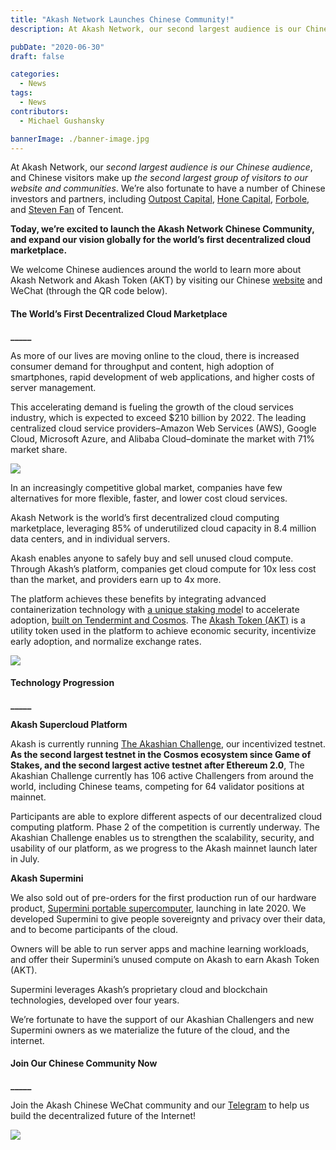 ```yaml
---
title: "Akash Network Launches Chinese Community!"
description: At Akash Network, our second largest audience is our Chinese audience, and Chinese visitors make up the second largest group of visitors to our website and communities. We’re also fortunate to have a number of Chinese investors and partners, including Outpost Capital, Hone Capital, Forbole, and Steven Fan of Tencent.

pubDate: "2020-06-30"
draft: false

categories:
  - News
tags:
  - News
contributors:
  - Michael Gushansky

bannerImage: ./banner-image.jpg
---
```


At Akash Network, our _second largest audience is our Chinese audience_, and Chinese visitors make up _the second largest group of visitors to our website and communities_. We’re also fortunate to have a number of Chinese investors and partners, including [Outpost Capital](https://outpostvc.com/), [Hone Capital](http://honecap.com/), [Forbole](https://www.forbole.com/), and [Steven Fan](https://www.linkedin.com/in/stevenweifan/) of Tencent.

**Today, we’re excited to launch the Akash Network Chinese Community, and expand our vision globally for the world’s first decentralized cloud marketplace.**

We welcome Chinese audiences around the world to learn more about Akash Network and Akash Token (AKT) by visiting our Chinese [website](https://akash.network/about/?lang=zh-hans) and WeChat (through the QR code below).

#### **The World’s First Decentralized Cloud Marketplace**

**\_\_\_\_\_**

As more of our lives are moving online to the cloud, there is increased consumer demand for throughput and content, high adoption of smartphones, rapid development of web applications, and higher costs of server management.

This accelerating demand is fueling the growth of the cloud services industry, which is expected to exceed $210 billion by 2022. The leading centralized cloud service providers–Amazon Web Services (AWS), Google Cloud, Microsoft Azure, and Alibaba Cloud–dominate the market with 71% market share.

![](https://www.datocms-assets.com/45776/1620922423-screen-shot-2020-06-29-at-2-06-35-pm-1024x525.png)

In an increasingly competitive global market, companies have few alternatives for more flexible, faster, and lower cost cloud services.

Akash Network is the world’s first decentralized cloud computing marketplace, leveraging 85% of underutilized cloud capacity in 8.4 million data centers, and in individual servers.

Akash enables anyone to safely buy and sell unused cloud compute. Through Akash’s platform, companies get cloud compute for 10x less cost than the market, and providers earn up to 4x more.

The platform achieves these benefits by integrating advanced containerization technology with [a unique staking mode](https://akash.network/blog/an-evolution-of-akash-network-token-economics/)l to accelerate adoption, [built on Tendermint and Cosmos](https://akash.network/blog/decentralized-serverless-computing-coming-to-cosmos/). The [Akash Token (AKT)](https://akash.network/blog/the-economics-of-akash-network-and-token/) is a utility token used in the platform to achieve economic security, incentivize early adoption, and normalize exchange rates.

![](https://www.datocms-assets.com/45776/1620922443-superminiheaderx2-1024x1024.jpg)

#### **Technology Progression**

**\_\_\_\_\_**

**Akash Supercloud Platform**

Akash is currently running [The Akashian Challenge](https://akash.network/challenge/), our incentivized testnet. **As the second largest testnet in the Cosmos ecosystem since Game of Stakes, and the second largest active testnet after Ethereum 2.0**, The Akashian Challenge currently has 106 active Challengers from around the world, including Chinese teams, competing for 64 validator positions at mainnet.

Participants are able to explore different aspects of our decentralized cloud computing platform. Phase 2 of the competition is currently underway. The Akashian Challenge enables us to strengthen the scalability, security, and usability of our platform, as we progress to the Akash mainnet launch later in July.

**Akash Supermini**

We also sold out of pre-orders for the first production run of our hardware product, [Supermini portable supercomputer](https://akash.network/supermini/), launching in late 2020. We developed Supermini to give people sovereignty and privacy over their data, and to become participants of the cloud.

Owners will be able to run server apps and machine learning workloads, and offer their Supermini’s unused compute on Akash to earn Akash Token (AKT).

Supermini leverages Akash’s proprietary cloud and blockchain technologies, developed over four years.

We’re fortunate to have the support of our Akashian Challengers and new Supermini owners as we materialize the future of the cloud, and the internet.

#### **Join Our Chinese Community Now**

**\_\_\_\_\_**

Join the Akash Chinese WeChat community and our [Telegram](https://t.me/AkashNW) to help us build the decentralized future of the Internet!

![](https://www.datocms-assets.com/45776/1620922460-image-13.png)
